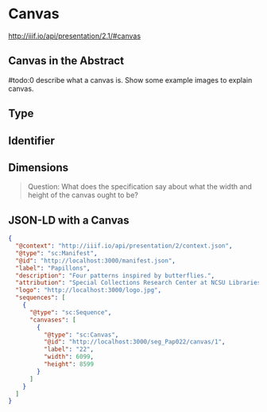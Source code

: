 # Canvas

http://iiif.io/api/presentation/2.1/#canvas

## Canvas in the Abstract
#todo:0 describe what a canvas is. Show some example images to explain canvas.

## Type

## Identifier

## Dimensions


> Question: What does the specification say about what the width and height of the canvas ought to be?


## JSON-LD with a Canvas

```json
{
  "@context": "http://iiif.io/api/presentation/2/context.json",
  "@type": "sc:Manifest",
  "@id": "http://localhost:3000/manifest.json",
  "label": "Papillons",
  "description": "Four patterns inspired by butterflies.",
  "attribution": "Special Collections Research Center at NCSU Libraries",
  "logo": "http://localhost:3000/logo.jpg",
  "sequences": [
    {
      "@type": "sc:Sequence",
      "canvases": [
        {
          "@type": "sc:Canvas",
          "@id": "http://localhost:3000/seg_Pap022/canvas/1",
          "label": "22",
          "width": 6099,
          "height": 8599
        }
      ]
    }
  ]
}
```
